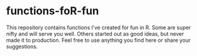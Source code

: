 # functions-foR-fun
This repository contains functions I've created for fun in R. Some are super nifty and will serve you well. Others started out as good ideas, but never made it to production. Feel free to use anything you find here or share your suggestions.
